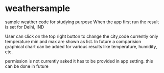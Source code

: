 # weathersample
sample weather code for studying purpose
When the app first run the result is set for Delhi, IND

User can click on the top right button to change the city,code
currently only temperature min and max are shown as list.
In future a comparision graphical chart can be added for various results like temperature, humidity, etc.

permission is not currently asked it has to be provided in app setting. this can be done in future
